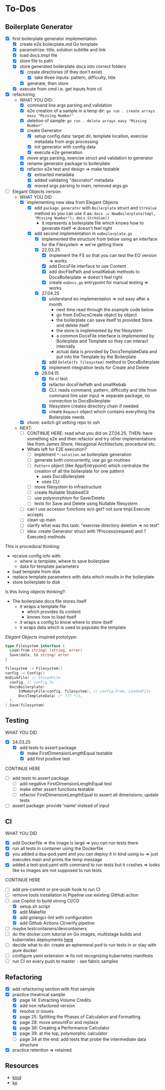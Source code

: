 # To-Dos

## Boilerplate Generator

- [x] first boilerplate generator implementation
  - [x] create e2e boilerplate.md Go template
  - [x] parametrize: title, solution subtitle and link
  - [x] load docs.tmpl file
  - [x] store file to path
  - [x] store generated boilerplate docs into correct folders
    - [x] create directories (if they don't exist)
      - [x] take three inputs: pattern, difficulty, title
    - [x] generate, then store
  - [x] execute from cmd i.e. get inputs from cli
- [x] refactoring
  - WHAT YOU DID:
    - [x] command line args parsing and validation
    - [x] e2e creation of a sample in a temp dir: `go run . create arrays easy "Missing Number"`
    - [x] deletion of sample: `go run . delete arrays easy "Missing Number"`
    - [x] create Generator
      - [x] setup config data: target dir, template location, exercise metadata from args processing
      - [x] init generator with config data
      - [x] execute e2e generation
    - [x] move args parsing, exercise struct and validation to generator
    - [x] rename generator package to boilerplate
    - [x] refactor e2e test and design => make testable
      - [x] extracted metadata
      - [x] added validating "decorator" metadata
      - [x] moved args parsing to main, removed args.go
- [ ] Elegant Objects version
  - WHAT YOU DID
    - [x] implementing new idea from Elegant Objects
      - [x] add `package generator` with `Boilerplate` struct and `StrValue` method so you can use it as: `docs := NewBoilerplate(tmpl, "Missing Number"); docs.StrValue()`
        - it represents a boilerplate file which knows how to generate itself => doesn't feel right
      - [x] add second implementation in `eoBoilerplate.go`
        - [x] implemented the structure from below using an interface for the Filesystem => we're getting there
        - [x] 22.03.25
          - [x] implement the FS so that you can test the EO version => works
          - [x] add DocsFile interface to use Content
          - [x] add docFilePath and smallKebab methods to DocsBoilerplate => doesn't feel right
          - [x] create `eoDocs.go` entrypoint for manual testing => works
        - [x] 27.04.25
          - [x] understand eo implementation => not easy after a month
            - next time read through the example code below
            - go from EoDocsCreate object by object
            - the boilerplate can save itself to provided Store and delete itself
            - the store is implemented by the filesystem
            - a common DocsFile interface is implemented by Boilerplate and Template so they can interact internally
            - actual data is provided by DocsTemplateData and put into the Template by the Boilerplate
          - [x] add `Delete(fs filesystem)` method to DocsBoilerplate
          - [x] implement integration tests for Create and Delete
        - [x] 28.04.15
          - [x] fix ci test
          - [x] refactor docsFilePath and smallKebab
          - [x] CLI: reads command, pattern, difficulty and title from command line user input => separate package, no connection to DocsBoilerplate
          - [x] filesystem creates directory chain if needed
          - [x] create `Request` object which contains everything the Boilerplate needs
    - [x] chore: switch git setting repo to ssh
  - NEXT:
    - [ ] CONTINUE HERE: read what you did on 27.04.25, THEN: have something e2e and then refactor and try other implementations like from James Shore, Hexagonal Architecture, procedural etc.
    - Whats left for E2E execution?
      - [ ] implement `*-solution.md` boilerplate generation
      - [ ] generate both concurrently, use go go routines
      - [ ] `Pattern` object (like App/Entrypoint) which centralize the creation of all the boilerplate for one pattern
        - uses DocsBoilerplate
        - uses CLI
      - [ ] move filesystem to infrastructure
      - [ ] create Nullable StubbedCli
      - [ ] use polymorphism for Save/Delete
      - [ ] tests for Save and Delete using Nullable filesystem
    - [ ] can I use accessor functions w/o get? not sure tmpl.Execute accepts
    - [ ] clean up main
    - [ ] clarify what was this task: "exercise directory deletion => no test"
    - [ ] idea: create Generator struct with ?Process(request) and ?Execute() methods

This is procedural thinking:

- receive config info with:
  - where is template, where to save boilerplate
  - data for template parameters
- load template from disk
- replace template parameters with data which results in the boilerplate
- store boilerplate to disk

Is this living objects thinking?:

- The boilerplate docs file stores itself
  - it wraps a template file
    - which provides its content
    - knows how to load itself
  - it wraps a config to know where to store itself
  - it wraps data which is used to populate the template

*Elegant Objects* inspired prototype:

```go
type Filesystem interface {
  Load(from string) (string, error)
  Save(data, to string) error
}

filesystem := Filesystem()
config := Config()
OnDiskFile( // StoredFile
  config, // config.To
  DocsBoilerplate(
      InMemoryFile(config, filesystem), // config.From, LoadedFile
      DocsTemplateData( /* ??? */),
  ),
).Save(filesystem)
```

## Testing

WHAT YOU DID

- [x] 24.03.25
  - [x] add tests to assert package
    - [x] make FirstDimensionLengthEqual testable
    - [x] add first positive test

CONTINUE HERE

- [ ] add tests to assert package
  - [ ] add negative FirstDimensionLengthEqual test
  - [ ] make other assert functions testable
  - [ ] refactor FirstDimensionLengthEqual to assert all dimensions; update tests
- [ ] assert package: provide 'name' instead of input

## CI

WHAT YOU DID

- [x] add Dockerfile => the image is large => you can run tests there
- [x] run all tests in container using the Dockerfile
- [x] you added a dsa-pod.yaml and you can deploy it in kind using `ko` => just executes main and prints the temp message
- [x] added a test-pod.yaml with command to run tests but it crashes => looks like `ko` images are not supposed to run tests

CONTINUE HERE

- [ ] add pre-commit or pre-push hook to run CI
- [ ] remove tools installation in Pipeline use existing GitHub action
- [ ] use Copilot to build strong CI/CD
  - [x] setup.sh script
  - [x] add Makefile
  - [x] add golangci-lint with configuration
  - [x] add Github Actions CI/verify pipeline
- [ ] maybe testcontainers/devcontainers
- [ ] do the docker.com tutorial on Go images, multistage builds and kubernetes deployments [here](https://docs.docker.com/guides/golang/build-images/)
- [ ] decide what to do: create an ephemeral pod to run tests in or stay with pure docker
- [ ] configure yaml extension => its not recognizing kubernetes manifests
- [ ] run CI on every push to master - see fabric samples

## Refactoring

- [x] add refactoring section with first sample
- [x] practice theatrical sample
  - [x] page 14: Extracting Volume Credits
  - [x] add non refactored version
  - [x] resolve ci issues
  - [x] page 25: Splitting the Phases of Calculation and Formatting
  - [x] page 28: move amountFor and replace
  - [x] page 36: Creating a Performance Calculator
  - [x] page 39: at the top, polymorphic calculator
  - [ ] page 34 at the end: add tests that probe the intermediate data structure
- [x] practice retention => retained

## Resources

- [kind](https://kind.sigs.k8s.io/docs/user/quick-start/)
- [ko](https://ko.build/features/k8s/)
